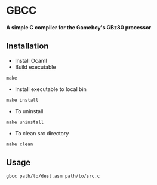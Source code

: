 # GBCC
#### A simple C compiler for the Gameboy's GBz80 processor

## Installation
- Install Ocaml
- Build executable
```
make
```
- Install executable to local bin
```
make install
```
- To uninstall
```
make uninstall
```
- To clean src directory
```
make clean
```

## Usage
```
gbcc path/to/dest.asm path/to/src.c
```
